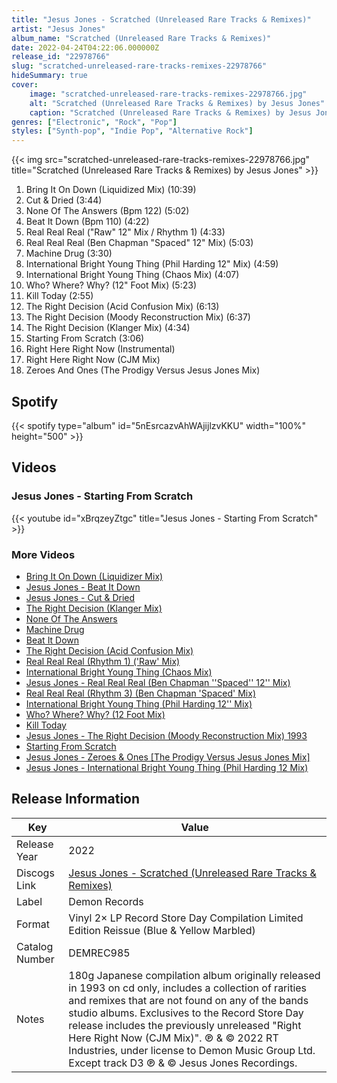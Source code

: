 ```yaml
---
title: "Jesus Jones - Scratched (Unreleased Rare Tracks & Remixes)"
artist: "Jesus Jones"
album_name: "Scratched (Unreleased Rare Tracks & Remixes)"
date: 2022-04-24T04:22:06.000000Z
release_id: "22978766"
slug: "scratched-unreleased-rare-tracks-remixes-22978766"
hideSummary: true
cover:
    image: "scratched-unreleased-rare-tracks-remixes-22978766.jpg"
    alt: "Scratched (Unreleased Rare Tracks & Remixes) by Jesus Jones"
    caption: "Scratched (Unreleased Rare Tracks & Remixes) by Jesus Jones"
genres: ["Electronic", "Rock", "Pop"]
styles: ["Synth-pop", "Indie Pop", "Alternative Rock"]
---
```


{{< img src="scratched-unreleased-rare-tracks-remixes-22978766.jpg" title="Scratched (Unreleased Rare Tracks & Remixes) by Jesus Jones" >}}

<!-- section break -->

1. Bring It On Down (Liquidized Mix) (10:39)
2. Cut & Dried (3:44)
3. None Of The Answers (Bpm 122) (5:02)
4. Beat It Down (Bpm 110) (4:22)
5. Real Real Real ("Raw" 12" Mix / Rhythm 1) (4:33)
6. Real Real Real (Ben Chapman "Spaced" 12" Mix) (5:03)
7. Machine Drug (3:30)
8. International Bright Young Thing (Phil Harding 12" Mix) (4:59)
9. International Bright Young Thing (Chaos Mix) (4:07)
10. Who? Where? Why? (12" Foot Mix) (5:23)
11. Kill Today (2:55)
12. The Right Decision (Acid Confusion Mix) (6:13)
13. The Right Decision (Moody Reconstruction Mix) (6:37)
14. The Right Decision (Klanger Mix) (4:34)
15. Starting From Scratch (3:06)
16. Right Here Right Now (Instrumental)
17. Right Here Right Now (CJM Mix)
18. Zeroes And Ones (The Prodigy Versus Jesus Jones Mix)

<!-- section break -->


## Spotify
{{< spotify type="album" id="5nEsrcazvAhWAjijlzvKKU" width="100%" height="500" >}}



## Videos
### Jesus Jones - Starting From Scratch
{{< youtube id="xBrqzeyZtgc" title="Jesus Jones - Starting From Scratch" >}}<br>

### More Videos

- [Bring It On Down (Liquidizer Mix)](https://www.youtube.com/watch?v=nLKv9UAg5gQ)
- [Jesus Jones - Beat It Down](https://www.youtube.com/watch?v=sgtBJMT75sw)
- [Jesus Jones - Cut & Dried](https://www.youtube.com/watch?v=0D3YSfXhHdA)
- [The Right Decision (Klanger Mix)](https://www.youtube.com/watch?v=74U6q9fvvSM)
- [None Of The Answers](https://www.youtube.com/watch?v=SYo9xmH0nic)
- [Machine Drug](https://www.youtube.com/watch?v=I9zzs8fcBTM)
- [Beat It Down](https://www.youtube.com/watch?v=WyQcoFikdOk)
- [The Right Decision (Acid Confusion Mix)](https://www.youtube.com/watch?v=vQLpCnxIUBI)
- [Real Real Real (Rhythm 1) ('Raw' Mix)](https://www.youtube.com/watch?v=cct7Mlt5lxg)
- [International Bright Young Thing (Chaos Mix)](https://www.youtube.com/watch?v=sIWYiIBerss)
- [Jesus Jones - Real Real Real (Ben Chapman ''Spaced'' 12'' Mix)](https://www.youtube.com/watch?v=omWUFO3vPj0)
- [Real Real Real (Rhythm 3) (Ben Chapman 'Spaced' Mix)](https://www.youtube.com/watch?v=9YBTyE0lbfk)
- [International Bright Young Thing (Phil Harding 12'' Mix)](https://www.youtube.com/watch?v=t-6XpgJIQks)
- [Who? Where? Why? (12 Foot Mix)](https://www.youtube.com/watch?v=YmbqoEfZp2k)
- [Kill Today](https://www.youtube.com/watch?v=gXg_Bc8hymU)
- [Jesus Jones - The Right Decision (Moody Reconstruction Mix)  1993](https://www.youtube.com/watch?v=xk9QKFtraY8)
- [Starting From Scratch](https://www.youtube.com/watch?v=NiK_Su15BEo)
- [Jesus Jones - Zeroes & Ones [The Prodigy Versus Jesus Jones Mix]](https://www.youtube.com/watch?v=24_9eyOoslg)
- [Jesus Jones - International Bright Young Thing (Phil Harding 12 Mix)](https://www.youtube.com/watch?v=FkCI_DO4l1o)


## Release Information
|  Key           | Value                                                |
| ---------------| ---------------------------------------------------- |
| Release Year   | 2022                                   |
| Discogs Link   | [Jesus Jones - Scratched (Unreleased Rare Tracks & Remixes)](https://www.discogs.com/release/22978766-Jesus-Jones-Scratched-Unreleased-Rare-Tracks-Remixes) |
| Label          | Demon Records |
| Format         | Vinyl 2× LP Record Store Day Compilation Limited Edition Reissue (Blue & Yellow Marbled) |
| Catalog Number | DEMREC985 |
| Notes | 180g   Japanese compilation album originally released in 1993 on cd only, includes a collection of rarities and remixes that are not found on any of the bands studio albums.  Exclusives to the Record Store Day release includes the previously unreleased "Right Here Right Now (CJM Mix)".   ℗ & © 2022 RT Industries, under license to Demon Music Group Ltd. Except track D3 ℗ & © Jesus Jones Recordings.  |